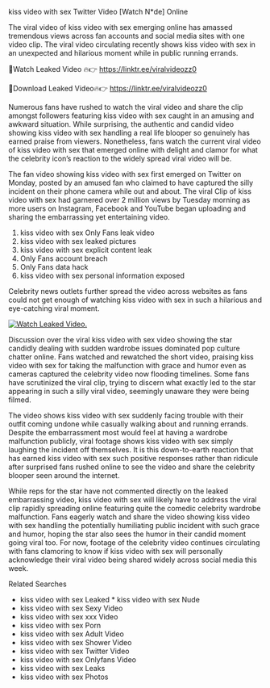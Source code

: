 ﻿kiss video with sex Twitter Video [Watch N*de] Online

The viral video of ﻿kiss video with sex emerging online has amassed tremendous views across fan accounts and social media sites with one video clip. The viral video circulating recently shows ﻿kiss video with sex in an unexpected and hilarious moment while in public running errands. 

🔴Watch Leaked Video 🔥👉  https://linktr.ee/viralvideozz0 

🔴Download Leaked Video🔥👉  https://linktr.ee/viralvideozz0 

Numerous fans have rushed to watch the viral video and share the clip amongst followers featuring ﻿kiss video with sex caught in an amusing and awkward situation. While surprising, the authentic and candid video showing ﻿kiss video with sex handling a real life blooper so genuinely has earned praise from viewers. Nonetheless, fans watch the current viral video of ﻿kiss video with sex that emerged online with delight and clamor for what the celebrity icon’s reaction to the widely spread viral video will be.

The fan video showing ﻿kiss video with sex first emerged on Twitter on Monday, posted by an amused fan who claimed to have captured the silly incident on their phone camera while out and about. The viral Clip of ﻿kiss video with sex had garnered over 2 million views by Tuesday morning as more users on Instagram, Facebook and YouTube began uploading and sharing the embarrassing yet entertaining video. 

1. ﻿kiss video with sex Only Fans leak video
2. ﻿kiss video with sex leaked pictures
3. ﻿kiss video with sex explicit content leak
4. Only Fans account breach
5. Only Fans data hack
6. ﻿kiss video with sex personal information exposed

Celebrity news outlets further spread the video across websites as fans could not get enough of watching ﻿kiss video with sex in such a hilarious and eye-catching viral moment. 

[![Watch Leaked Video.](https://miro.medium.com/v2/resize:fit:828/format:webp/1*cilzJN44JGOrTw9NJCrNHA.gif "Watch Leaked Video")](https://linktr.ee/viralvideozz0)

Discussion over the viral ﻿kiss video with sex video showing the star candidly dealing with sudden wardrobe issues dominated pop culture chatter online. Fans watched and rewatched the short video, praising ﻿kiss video with sex for taking the malfunction with grace and humor even as cameras captured the celebrity video now flooding timelines. Some fans have scrutinized the viral clip, trying to discern what exactly led to the star appearing in such a silly viral video, seemingly unaware they were being filmed.

The video shows ﻿kiss video with sex suddenly facing trouble with their outfit coming undone while casually walking about and running errands. Despite the embarrassment most would feel at having a wardrobe malfunction publicly, viral footage shows ﻿kiss video with sex simply laughing the incident off themselves. It is this down-to-earth reaction that has earned ﻿kiss video with sex such positive responses rather than ridicule after surprised fans rushed online to see the video and share the celebrity blooper seen around the internet.  

While reps for the star have not commented directly on the leaked embarrassing video, ﻿kiss video with sex will likely have to address the viral clip rapidly spreading online featuring quite the comedic celebrity wardrobe malfunction. Fans eagerly watch and share the video showing ﻿kiss video with sex handling the potentially humiliating public incident with such grace and humor, hoping the star also sees the humor in their candid moment going viral too. For now, footage of the celebrity video continues circulating with fans clamoring to know if ﻿kiss video with sex will personally acknowledge their viral video being shared widely across social media this week.

Related Searches
* ﻿kiss video with sex Leaked
﻿* kiss video with sex Nude
* ﻿kiss video with sex Sexy Video
* ﻿kiss video with sex xxx Video
* ﻿kiss video with sex Porn
* ﻿kiss video with sex Adult Video
* ﻿kiss video with sex Shower Video
* ﻿kiss video with sex Twitter Video
* ﻿kiss video with sex Onlyfans Video
* ﻿kiss video with sex Leaks
* ﻿kiss video with sex Photos
